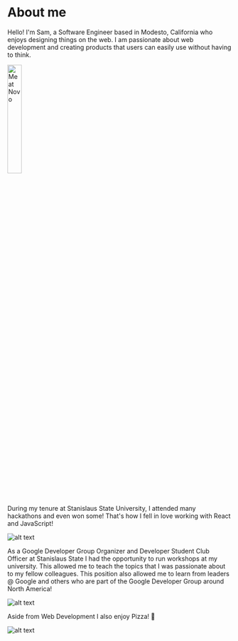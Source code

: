 # About me
Hello! I'm Sam, a Software Engineer based in Modesto, California who enjoys designing things on the web. I am passionate about web development and creating products that users can easily use without having to think.


<img src="https://res.cloudinary.com/dnrbgmcm4/image/upload/v1611830743/Personal/Github%20ReadMe/1582911065781_epcx8n.jpg" alt="Me at Novo" style='height: auto; width: 25%;'>


During my tenure at Stanislaus State University, I attended many hackathons and even won some! That's how I fell in love working with React and JavaScript!

![alt text](https://res.cloudinary.com/dnrbgmcm4/image/upload/v1611830623/Personal/Github%20ReadMe/IMG_2572_larpdk.jpg "Winning HackMerced for best mobile app")


As a Google Developer Group Organizer and Developer Student Club Officer at Stanislaus State I had the opportunity to run workshops at my university. This allowed me to teach the topics that I was passionate about to my fellow colleagues. 
This position also allowed me to learn from leaders @ Google and others who are part of the Google Developer Group around North America!


![alt text](https://res.cloudinary.com/dnrbgmcm4/image/upload/v1611830624/Personal/Github%20ReadMe/GDG_SD_0220-318_evzrzu.jpg "Sam at Google Developer Group Summit")

Aside from Web Development I also enjoy Pizza! 🍕
         
![alt text](https://res.cloudinary.com/dnrbgmcm4/image/upload/v1611830623/Personal/Github%20ReadMe/IMG_20191011_150627_zlr0wa.jpg "Me at Google")
